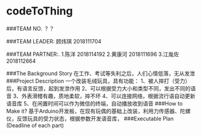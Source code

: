 # codeToThing
###TEAM NO. ？？

###TEAM LEADER: 
顾炜琪 2018111704

###TEAM PARTNER:.
1.陈洋 2018114192
2.黄康河 2018111696
3.江胤佐 2018112664


###The Background Story
在工作、考试等失利之后，人们心情低落，无从发泄
###Project Description
一个改装毛绒玩具，具有功能：
1、被人摔打（受力）后，有语言反馈，起到发泄作用
2、可以根据受力大小和类型不同，发出不同的语音
3、外表滑稽有趣，质地柔软，摔不坏
4、可以连接网络，根据流行语自动更新语音库
5、在闲置时间可以作为微信的终端，自动播放收到语音
###How to Make it?
基于Arduino开发板，在现有玩偶的基础上改装，利用力传感器、陀螺仪，反馈玩具的受力状态，根据参数开发语音库，
###Executable Plan (Deadline of each part)
